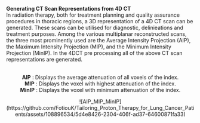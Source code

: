 **Generating CT Scan Representations from 4D CT** 
<br /> In radiation therapy, both for treatment planning and quality assurance procedures in thoracic regions, a 3D representation of a 4D CT scan can be generated. These scans can be utilised for diagnostic, delinieations and treatment purposes. Among the various multiplanar reconstructed scans, the three most prominently used are the Average Intensity Projection (AIP), the Maximum Intensity Projection (MIP), and the Minimum Intensity Projection (MinIP). In the 4DCT pre processing all of the above CT scan representations are generated.
<p align="center">
<br />  <strong>AIP</strong> : Displays the average attenuation of all voxels of the index.
<br />   <strong>MIP</strong>  : Displays the voxel with highest attenuation of the index.
<br />   <strong>MinIP</strong> : Displays the voxel with minimum attenuation of the index.
<p>
<p align="center">
![AIP_MIP_MinIP](https://github.com/FotiouK/Tailoring_Proton_Therapy_for_Lung_Cancer_Patients/assets/108896534/5d4e8426-2304-406f-ad37-64600871fa33)
<p>
